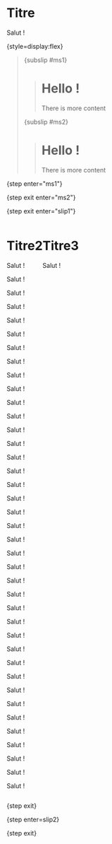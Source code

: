 # Titre

Salut !


{style=display:flex}
> {subslip #ms1}
> > # Hello !
> >
> > There is more content
> >
> >
>
> {subslip #ms2}
> > # Hello !
> >
> > There is more content
> >
> >


{step enter="ms1"}

<!-- {step exit} -->

{step exit enter="ms2"}

{step exit enter="slip1"}

<div style="display:flex">
  <div id="slip1" class="slip-rescaler">
    <div class="slip">
      <div class="slip-body">
        <h1 id="titre"><a class="anchor" aria-hidden="true" href="#titre"></a><span>Titre2</span></h1>
        <p><span>Salut !</span></p>
        <p><span>Salut !</span></p>
        <p><span>Salut !</span></p>
        <p><span>Salut !</span></p>
        <p><span>Salut !</span></p>
        <p pause up-at-unpause><span>Salut !</span></p>
        <p><span>Salut !</span></p>
        <p><span>Salut !</span></p>
        <p><span>Salut !</span></p>
        <p><span>Salut !</span></p>
        <p><span>Salut !</span></p>
        <p><span>Salut !</span></p>
        <p><span>Salut !</span></p>
        <p><span>Salut !</span></p>
        <p><span>Salut !</span></p>
        <p><span>Salut !</span></p>
        <p><span>Salut !</span></p>
        <p><span>Salut !</span></p>
        <p><span>Salut !</span></p>
        <p><span>Salut !</span></p>
        <p><span>Salut !</span></p>
        <p><span>Salut !</span></p>
        <p><span>Salut !</span></p>
        <p><span>Salut !</span></p>
        <p><span>Salut !</span></p>
        <p><span>Salut !</span></p>
        <p><span>Salut !</span></p>
        <p><span>Salut !</span></p>
        <p><span>Salut !</span></p>
        <p><span>Salut !</span></p>
        <p><span>Salut !</span></p>
        <p><span>Salut !</span></p>
        <p><span>Salut !</span></p>
        <p><span>Salut !</span></p>
        <p><span>Salut !</span></p>
        <p><span>Salut !</span></p>
        <p><span>Salut !</span></p>
        <p><span>Salut !</span></p>
        <p><span>Salut !</span></p>
      </div>
    </div>
  </div>
  <div id="slip2" class="slip-rescaler">
    <div class="slip">
      <div class="slip-body">
        <h1 id="titre"><a class="anchor" aria-hidden="true" href="#titre"></a><span>Titre3</span></h1>
        <p><span>Salut !</span></p>
      </div>
    </div>
  </div>
</div>

{step exit}

{step enter=slip2}

{step exit}

